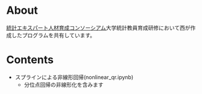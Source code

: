 # About

[統計エキスパート人材育成コンソーシアム](https://stat-expert.ism.ac.jp/)大学統計教員育成研修において西が作成したプログラムを共有しています。

# Contents

- スプラインによる非線形回帰(nonlinear_qr.ipynb)
  - 分位点回帰の非線形化を含みます